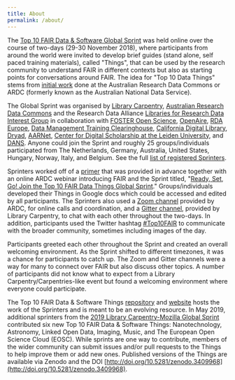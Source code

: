 ```yaml
---
title: About
permalink: /about/
---
```


The [Top 10 FAIR Data & Software Global Sprint](https://librarycarpentry.org/blog/2018/10/top-ten-fair-announcement/) was held online over the course of two-days (29-30 November 2018), where participants from around the world were invited to develop brief guides (stand alone, self paced training materials), called "Things", that can be used by the research community to understand FAIR in different contexts but also as starting points for conversations around FAIR. The idea for "Top 10 Data Things" stems from [initial work]((https://www.ands.org.au/working-with-data/skills/23-research-data-things/10-medical-and-health-things)) done at the Australian Research Data Commons or ARDC (formerly known as the Australian National Data Service).

The Global Sprint was organised by [Library Carpentry](https://librarycarpentry.org/), [Australian Research Data Commons](https://ardc.edu.au/) and the Research Data Alliance [Libraries for Research Data Interest Group](https://www.rd-alliance.org/groups/libraries-research-data.html) in collaboration with [FOSTER Open Science](https://www.fosteropenscience.eu/), [OpenAire](https://www.openaire.eu/), [RDA Europe](https://www.rd-alliance.org/rda-europe), [Data Management Training Clearinghouse](http://dmtclearinghouse.esipfed.org/), 
[California Digital Library](https://www.cdlib.org/), [Dryad](http://datadryad.org/), [AARNet](https://www.aarnet.edu.au/), [Center for Digital Scholarship at the Leiden University](https://www.library.universiteitleiden.nl/research-and-publishing/centre-for-digital-scholarship), and [DANS](https://dans.knaw.nl/nl). Anyone could join the Sprint and roughly 25 groups/individuals participated from The Netherlands, Germany, Australia, United States, Hungary, Norway, Italy, and Belgium. See the full [list of registered Sprinters](https://docs.google.com/spreadsheets/d/1QQ7Mpxp5ORUE6wheWaC0HXXfiD_G54vVkW1DMMtUM6M/edit?usp=drive_web&ouid=107343664974538994558).

Sprinters worked off of a [primer](https://docs.google.com/document/d/1TwJyButvAVEz5tCq_bdzD6kdKMvy0wiVLuE3uNbR7Bs/edit) that was provided in advance together with an online ARDC webinar introducing FAIR and the Sprint titled, "[Ready, Set, Go! Join the Top 10 FAIR Data Things Global Sprint](https://www.slideshare.net/AustralianNationalDataService/ready-set-go-join-the-top-10-fair-data-things-global-sprint)." Groups/individuals developed their Things in Google docs which could be accessed and edited by all participants. The Sprinters also used a [Zoom channel](https://monash.zoom.us/j/944903353) provided by ARDC, for online calls and coordination, and a [Gitter channel](https://gitter.im/LibraryCarpentry/Top10FAIR), provided by Library Carpentry, to chat with each other throughout the two-days. In addition, participants used the Twitter hashtag [#Top10FAIR](https://twitter.com/search?f=tweets&vertical=default&q=%23Top10FAIR&src=typd) to communicate with the broader community, sometimes including images of the day. 

Participants greeted each other throughout the Sprint and created an overall welcoming environment. As the Sprint shifted to different timezones, it was a chance for participants to catch up. The Zoom and Gitter channels were a way for many to connect over FAIR but also discuss other topics. A number of participants did not know what to expect from a Library Carpentry/Carpentries-like event but found a welcoming environment where everyone could participate. 

The Top 10 FAIR Data & Software Things [repository](https://github.com/LibraryCarpentry/Top-10-FAIR) and [website](https://librarycarpentry.org/Top-10-FAIR/) hosts the work of the Sprinters and is meant to be an evolving resource. In May 2019, additional sprinters from the [2019 Library Carpentry-Mozilla Global Sprint](https://librarycarpentry.org/blog/2019/06/may-global-sprint/) contributed six new Top 10 FAIR Data & Software Things: Nanotechnology, Astronomy, Linked Open Data, Imaging, Music, and The European Open Science Cloud (EOSC). While sprints are one way to contribute, members of the wider community can submit issues and/or pull requests to the Things to help improve them or add new ones. Published versions of the Things are available via Zenodo and the DOI [http://doi.org/10.5281/zenodo.3409968](http://doi.org/10.5281/zenodo.3409968).

<br /><br />
<script async src="https://plaudit.pub/embed/endorsements.js" 
        data-embedder-id="library_carpentry"></script>
